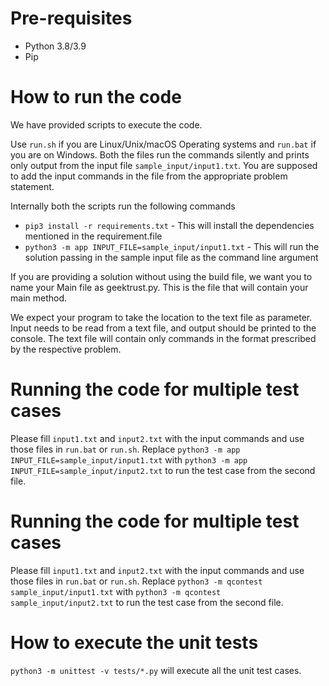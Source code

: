 # Pre-requisites
* Python 3.8/3.9
* Pip

# How to run the code

We have provided scripts to execute the code. 

Use `run.sh` if you are Linux/Unix/macOS Operating systems and `run.bat` if you are on Windows.  Both the files run the commands silently and prints only output from the input file `sample_input/input1.txt`. You are supposed to add the input commands in the file from the appropriate problem statement. 

Internally both the scripts run the following commands 

 * `pip3 install -r requirements.txt` - This will install the dependencies mentioned in the requirement.file
 * `python3 -m app INPUT_FILE=sample_input/input1.txt` - This will run the solution passing in the sample input file as the command line argument

If you are providing a solution without using the build file, we want you to name your Main file as geektrust.py. This is the file that will contain your main method.

 We expect your program to take the location to the text file as parameter. Input needs to be read from a text file, and output should be printed to the console. The text file will contain only commands in the format prescribed by the respective problem.

 # Running the code for multiple test cases

 Please fill `input1.txt` and `input2.txt` with the input commands and use those files in `run.bat` or `run.sh`. Replace `python3 -m app INPUT_FILE=sample_input/input1.txt` with `python3 -m app INPUT_FILE=sample_input/input2.txt` to run the test case from the second file. 

 # Running the code for multiple test cases

 Please fill `input1.txt` and `input2.txt` with the input commands and use those files in `run.bat` or `run.sh`. Replace `python3 -m qcontest sample_input/input1.txt` with `python3 -m qcontest sample_input/input2.txt` to run the test case from the second file. 

 # How to execute the unit tests

 `python3 -m unittest -v tests/*.py` will execute all the unit test cases.
